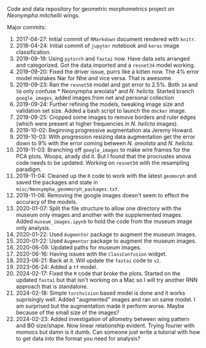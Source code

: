 Code and data repository for geometric morphometrics project on *Neonympha mitchellii* wings.


Major commits:

1. 2017-04-27: Initial commit of `RMarkdown` document rendered with `knitr`.
1. 2018-04-24: Initial commit of `jupyter` notebook and `keras` image classification.
1. 2019-09-19: Using `pytorch` and `fastai` now. Have data sets arranged and categorized. Got the data imported and a `resnet34` model working.
1. 2019-09-20: Fixed the driver issue, purrs like a kitten now. The 4% error model mistakes Nar for Nhe and vice versa. That is awesome.
1. 2019-09-23: Ran the `resnet50` model and got error to 2.5%. Both `34` and `50` only confuse * Neonympha areolata* and *N. helicta*. Started branch `google_images`, added images from net and personal collection
1. 2019-09-24: Further refining the models, tweaking image size and validation set size. Added a bash script to launch the `docker` image.
1. 2019-09-25: Cropped some images to remove borders and ruler edges (which were present at higher frequencies in *N. helicta* images).
1. 2019-10-02: Beginning progressive augmentation ala Jeremy Howard.
1. 2019-10-03: With progression resizing data augmentation get the error down to 9% with the error coming between *N. areolata* and *N. helicta*.
1. 2019-11-03: Branching off `google_images` to make wire frames for the PCA plots. Woops, alrady did it. But I found that the procrustes anova code needs to be updated.  Working on `resnet50` with the resampling paradigm.
1. 2019-11-04: Cleaned up the `R` code to work with the latest `geomorph` and saved the packages and state in `misc/Neonympha_geommorph_packages.txt`.
1. 2019-11-06: Removing the google images doesn't seem to effect the accuracy of the models.
1. 2020-01-07: Split the file structure to allow one directory with the museum only images and another with the supplemented images. Added `museum_images.ipynb` to hold the code from the museum image only analysis.
1. 2020-01-22: Used `Augmentor` package to augment the museum images. 
1. 2020-01-22: Used `Augmentor` package to augment the museum images.
1. 2020-06-09: Updated paths for museum images.
1. 2020-06-16: Having issues with the `ClassConfusion` widget.
1. 2023-06-21: Back at it. Will update the `fastai` code to `v2`.
1. 2023-06-24: Added a `tf` model.
1. 2024-02-17: Fixed the `R` code that broke the plots. Started on the updated `fastai` but that isn't working on a Mac so I will try another RNN approach that is standalone.
1. 2024-02-18: Simple `torchvision` based model is done and it works suprisingly well. Added "augmented" images and ran on same model. I am surprised but the augmentation made it perform worse. Maybe because of the small size of the images?
1. 2024-02-23: Added investigation of allometry between wing pattern and BO size/shape. Now linear relationship evident. Trying fourier with momocs but damn is it dumb. Can someone just write a tutorial with how to get data into the format you need for analysis?